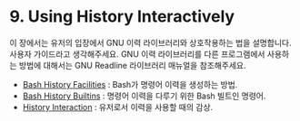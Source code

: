 # 9. Using History Interactively
이 장에서는 유저의 입장에서 GNU 이력 라이브러리와 상호작용하는 법을 설명합니다. 사용자 가이드라고 생각해주세요. GNU 이력 라이브러리를 다른 프로그램에서 사용하는 방법에 대해서는 GNU Readline 라이브러리 매뉴얼을 참조해주세요.

- [Bash History Facilities](chapter_9_1.html) : Bash가 명령어 이력을 생성하는 방법.
- [Bash History Builtins](chapter_9_2.html) : 명령어 이력을 다루기 위한 Bash 빌트인 명령어.
- [History Interaction](chapter_9_3.html) : 유저로서 이력을 사용할 때의 감상.

